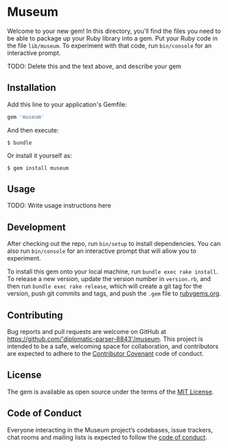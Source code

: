 # Museum

Welcome to your new gem! In this directory, you'll find the files you need to be able to package up your Ruby library into a gem. Put your Ruby code in the file `lib/museum`. To experiment with that code, run `bin/console` for an interactive prompt.

TODO: Delete this and the text above, and describe your gem

## Installation

Add this line to your application's Gemfile:

```ruby
gem 'museum'
```

And then execute:

    $ bundle

Or install it yourself as:

    $ gem install museum

## Usage

TODO: Write usage instructions here

## Development

After checking out the repo, run `bin/setup` to install dependencies. You can also run `bin/console` for an interactive prompt that will allow you to experiment.

To install this gem onto your local machine, run `bundle exec rake install`. To release a new version, update the version number in `version.rb`, and then run `bundle exec rake release`, which will create a git tag for the version, push git commits and tags, and push the `.gem` file to [rubygems.org](https://rubygems.org).

## Contributing

Bug reports and pull requests are welcome on GitHub at https://github.com/'diplomatic-parser-8843'/museum. This project is intended to be a safe, welcoming space for collaboration, and contributors are expected to adhere to the [Contributor Covenant](http://contributor-covenant.org) code of conduct.

## License

The gem is available as open source under the terms of the [MIT License](https://opensource.org/licenses/MIT).

## Code of Conduct

Everyone interacting in the Museum project’s codebases, issue trackers, chat rooms and mailing lists is expected to follow the [code of conduct](https://github.com/'diplomatic-parser-8843'/museum/blob/master/CODE_OF_CONDUCT.md).
